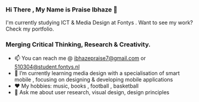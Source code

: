 ### Hi There , My Name is Praise Ibhaze 👋 
I'm currently studying ICT & Media Design at Fontys . Want to see my work? Check my 
portfolio.

### Merging Critical Thinking, Research & Creativity.
- 📫 You can reach me @ [ibhazepraise7@gmail.com](mailto:ibhazepraise7@gmail.com) or [510304@student.fontys.nl](mailto:510304@student.fontys.nl)
- 🌱 I’m currently learning media design with a specialisation of smart mobile , focusing on designing & developing mobile
applications
- ❤️ My hobbies: music, books , football , basketball
- 💬 Ask me about user research, visual design, design principles

<!---
ibhaze/ibhaze is a ✨ special ✨ repository because its `README.md` (this file) appears on your GitHub profile.
You can click the Preview link to take a look at your changes.
--->
